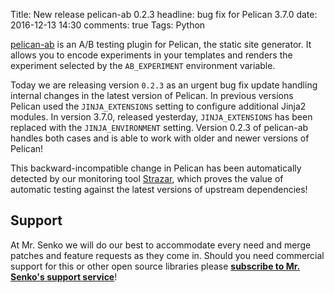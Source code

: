 Title: New release pelican-ab 0.2.3
headline: bug fix for Pelican 3.7.0
date: 2016-12-13 14:30
comments: true
Tags: Python

[pelican-ab](https://github.com/MrSenko/pelican-ab) is an A/B testing plugin
for Pelican, the static site generator. It allows you to encode experiments in
your templates and renders the experiment selected by the `AB_EXPERIMENT`
environment variable.

Today we are releasing version `0.2.3` as an urgent bug fix update handling
internal changes in the latest version of Pelican.
In previous versions Pelican used the `JINJA_EXTENSIONS` setting to
configure additional Jinja2 modules. In version 3.7.0, released yesterday,
`JINJA_EXTENSIONS` has been replaced with the `JINJA_ENVIRONMENT` setting.
Version 0.2.3 of pelican-ab handles both cases and is able to work with older
and newer versions of Pelican!

This backward-incompatible change in Pelican has been automatically detected by our
monitoring tool
[Strazar]({filename}2016-05-18-automatic-dependency-testing-strazar.markdown),
which proves the value of automatic testing against the latest versions of
upstream dependencies!


Support
--------

At Mr. Senko we will do our best to accommodate every need and merge patches
and feature requests as they come in. Should you need commercial support for
this or other open source libraries please
**[subscribe to Mr. Senko's support service]({filename}pages/subscribe.html)**!
